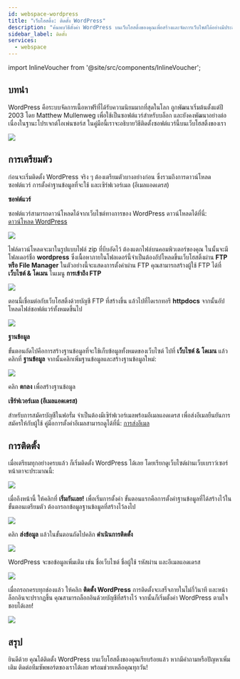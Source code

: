 ```yaml
---
id: webspace-wordpress
title: "เว็บโฮสติ้ง: ติดตั้ง WordPress"
description: "ค้นพบวิธีตั้งค่า WordPress บนเว็บโฮสติ้งของคุณเพื่อสร้างและจัดการเว็บไซต์ได้อย่างมีประสิทธิภาพ → เรียนรู้เพิ่มเติมตอนนี้"
sidebar_label: ติดตั้ง
services:
  - webspace
---
```


import InlineVoucher from '@site/src/components/InlineVoucher';



## บทนำ

WordPress คือระบบจัดการเนื้อหาฟรีที่ได้รับความนิยมมากที่สุดในโลก ถูกพัฒนาเริ่มต้นตั้งแต่ปี 2003 โดย Matthew Mullenweg เพื่อใช้เป็นซอฟต์แวร์สำหรับบล็อก และยังคงพัฒนาอย่างต่อเนื่องในฐานะโปรเจกต์โอเพ่นซอร์ส ในคู่มือนี้เราจะอธิบายวิธีติดตั้งซอฟต์แวร์นี้บนเว็บโฮสติ้งของเรา

![](https://screensaver01.zap-hosting.com/index.php/s/j3Ctfont64EnpcH/preview)

<InlineVoucher />

## การเตรียมตัว

ก่อนจะเริ่มติดตั้ง WordPress จริง ๆ ต้องเตรียมตัวบางอย่างก่อน ซึ่งรวมถึงการดาวน์โหลดซอฟต์แวร์ การตั้งค่าฐานข้อมูลที่จะใช้ และเซิร์ฟเวอร์เมล (อีเมลแอดเดรส)



**ซอฟต์แวร์**

ซอฟต์แวร์สามารถดาวน์โหลดได้จากเว็บไซต์ทางการของ WordPress ดาวน์โหลดได้ที่นี่: [ดาวน์โหลด WordPress](https://en.wordpress.org/download/)

![](https://screensaver01.zap-hosting.com/index.php/s/69YD2QWG8iHzzaa/preview)

ไฟล์ดาวน์โหลดจะมาในรูปแบบไฟล์ zip ที่บีบอัดไว้ ต้องแตกไฟล์บนคอมพิวเตอร์ของคุณ ในนั้นจะมีโฟลเดอร์ชื่อ **wordpress** ซึ่งเนื้อหาภายในโฟลเดอร์นี้จำเป็นต้องอัปโหลดขึ้นเว็บโฮสติ้งผ่าน **FTP หรือ File Manager** ในตัวอย่างนี้จะแสดงการตั้งค่าผ่าน FTP คุณสามารถสร้างผู้ใช้ FTP ได้ที่ **เว็บไซต์ & โดเมน** ในเมนู **การเข้าถึง FTP**



![](https://screensaver01.zap-hosting.com/index.php/s/nkKsBpyb6GM6Rkp/download/chrome_7Y5hmuXn5f.gif)



ตอนนี้เชื่อมต่อกับเว็บโฮสติ้งด้วยบัญชี FTP ที่สร้างขึ้น แล้วไปที่ไดเรกทอรี **httpdocs** จากนั้นอัปโหลดไฟล์ซอฟต์แวร์ทั้งหมดขึ้นไป



![](https://screensaver01.zap-hosting.com/index.php/s/c9JSb9XEjfwGwwQ/preview)



**ฐานข้อมูล**

ขั้นตอนถัดไปคือการสร้างฐานข้อมูลที่จะใช้เก็บข้อมูลทั้งหมดของเว็บไซต์ ไปที่ **เว็บไซต์ & โดเมน** แล้วคลิกที่ **ฐานข้อมูล** จากนั้นคลิกเพิ่มฐานข้อมูลและสร้างฐานข้อมูลใหม่:



![](https://screensaver01.zap-hosting.com/index.php/s/99BJeGCHjS9QHkz/download/chrome_Jzw3adOg7G.gif)



คลิก **ตกลง** เพื่อสร้างฐานข้อมูล



**เซิร์ฟเวอร์เมล (อีเมลแอดเดรส)**

สำหรับการสมัครบัญชีในฟอรั่ม จำเป็นต้องมีเซิร์ฟเวอร์เมลพร้อมอีเมลแอดเดรส เพื่อส่งอีเมลยืนยันการสมัครให้กับผู้ใช้ คู่มือการตั้งค่าอีเมลสามารถดูได้ที่นี่: [การส่งอีเมล](webspace-plesk-sendmail.md)



## การติดตั้ง

เมื่อเตรียมทุกอย่างครบแล้ว ก็เริ่มติดตั้ง WordPress ได้เลย โดยเรียกดูเว็บไซต์ผ่านเว็บเบราว์เซอร์ หน้าตาจะประมาณนี้:

![](https://screensaver01.zap-hosting.com/index.php/s/8AcGsKyHpsSgKxL/preview)



เมื่อถึงหน้านี้ ให้คลิกที่ **เริ่มกันเลย!** เพื่อเริ่มการตั้งค่า ขั้นตอนแรกคือการตั้งค่าฐานข้อมูลที่ได้สร้างไว้ในขั้นตอนเตรียมตัว ต้องกรอกข้อมูลฐานข้อมูลที่สร้างไว้ลงไป



![](https://screensaver01.zap-hosting.com/index.php/s/9jnjxz8B9TaeZSD/preview)



คลิก **ส่งข้อมูล** แล้วในขั้นตอนถัดไปคลิก **ดำเนินการติดตั้ง**



![](https://screensaver01.zap-hosting.com/index.php/s/ZLZdC5NeWDoQBkr/preview)



WordPress จะขอข้อมูลเพิ่มเติม เช่น ชื่อเว็บไซต์ ชื่อผู้ใช้ รหัสผ่าน และอีเมลแอดเดรส



![](https://screensaver01.zap-hosting.com/index.php/s/WzckYZ47QJLd7yM/preview)



เมื่อกรอกครบทุกช่องแล้ว ให้คลิก **ติดตั้ง WordPress** การติดตั้งจะเสร็จภายในไม่กี่วินาที และหน้าล็อกอินจะปรากฏขึ้น คุณสามารถล็อกอินด้วยบัญชีที่สร้างไว้ จากนั้นก็เริ่มตั้งค่า WordPress ตามใจชอบได้เลย!

![](https://screensaver01.zap-hosting.com/index.php/s/MnLRYMDJCXjJJ8i/download/chrome_4KNjihGpo0.gif)



## สรุป

ยินดีด้วย คุณได้ติดตั้ง WordPress บนเว็บโฮสติ้งของคุณเรียบร้อยแล้ว หากมีคำถามหรือปัญหาเพิ่มเติม ติดต่อทีมซัพพอร์ตของเราได้เลย พร้อมช่วยเหลือคุณทุกวัน!

<InlineVoucher />